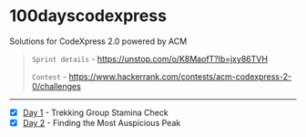 # 100dayscodexpress
Solutions for CodeXpress 2.0 powered by ACM

> `Sprint details` - https://unstop.com/o/K8MaofT?lb=jxy86TVH
>
> `Contest` - https://www.hackerrank.com/contests/acm-codexpress-2-0/challenges

---

- [x] [Day 1](https://github.com/Rancho-rachit/100CodeXpress2/commit/71dfc6ea167a26bcf3248229be86c09f5b3025cb) - Trekking Group Stamina Check
- [x] [Day 2](https://github.com/Rancho-rachit/100CodeXpress2/commit/1c3992c16afba34855f247e1a8bf4d1c9adf8c45) - Finding the Most Auspicious Peak
